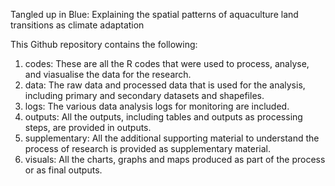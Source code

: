 Tangled up in Blue: Explaining the spatial patterns of aquaculture land transitions as climate adaptation

This Github repository contains the following: 

1. codes: These are all the R codes that were used to process, analyse, and viasualise the data for the research. 
2. data: The raw data and processed data that is used for the analysis, including primary and secondary datasets and shapefiles.
3. logs: The various data analysis logs for monitoring are included. 
4. outputs: All the outputs, including tables and outputs as processing steps, are provided in outputs. 
5. supplementary: All the additional supporting material to understand the process of research is provided as supplementary material. 
6. visuals: All the charts, graphs and maps produced as part of the process or as final outputs. 